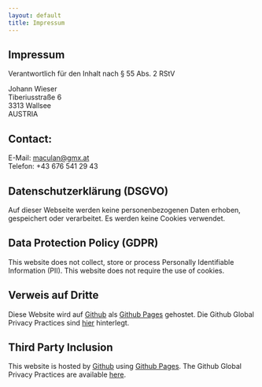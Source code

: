 ```yaml
---
layout: default
title: Impressum
---
```


## Impressum
Verantwortlich für den Inhalt nach § 55 Abs. 2 RStV

Johann Wieser  
Tiberiusstraße 6  
3313 Wallsee  
AUSTRIA  

## Contact:
E-Mail: maculan@gmx.at  
Telefon: +43 676 541 29 43

## Datenschutzerklärung (DSGVO)
Auf dieser Webseite werden keine personenbezogenen Daten erhoben, gespeichert oder verarbeitet. Es werden keine Cookies verwendet.

## Data Protection Policy (GDPR)
This website does not collect, store or process Personally Identifiable Information (PII). This website does not require the use of cookies.

## Verweis auf Dritte
Diese Website wird auf [Github](https://www.github.com) als [Github Pages](https://pages.github.com) gehostet. Die Github Global Privacy Practices sind [hier](https://help.github.com/en/articles/global-privacy-practices) hinterlegt.

## Third Party Inclusion
This website is hosted by [Github](https://www.github.com) using [Github Pages](https://pages.github.com). The Github Global Privacy Practices are available [here](https://help.github.com/en/articles/global-privacy-practices).
